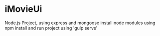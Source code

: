 # iMovieUi
Node.js Project, using express and mongoose
install node modules using npm install and
run project using  'gulp serve' 
